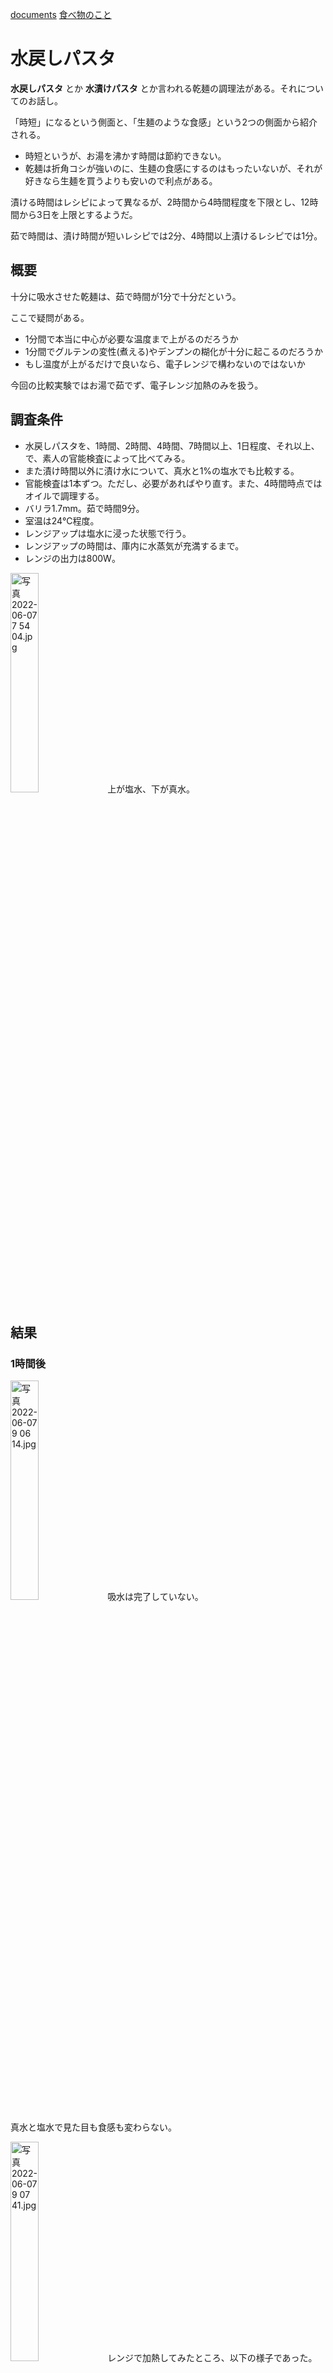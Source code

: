 [documents](../README.md) [食べ物のこと](README.md)

水戻しパスタ
===========

__水戻しパスタ__ とか __水漬けパスタ__ とか言われる乾麺の調理法がある。それについてのお話し。

「時短」になるという側面と、「生麺のような食感」という2つの側面から紹介される。
- 時短というが、お湯を沸かす時間は節約できない。
- 乾麺は折角コシが強いのに、生麺の食感にするのはもったいないが、それが好きなら生麺を買うよりも安いので利点がある。

漬ける時間はレシピによって異なるが、2時間から4時間程度を下限とし、12時間から3日を上限とするようだ。

茹で時間は、漬け時間が短いレシピでは2分、4時間以上漬けるレシピでは1分。

概要
----

十分に吸水させた乾麺は、茹で時間が1分で十分だという。

ここで疑問がある。
- 1分間で本当に中心が必要な温度まで上がるのだろうか
- 1分間でグルテンの変性(煮える)やデンプンの糊化が十分に起こるのだろうか
- もし温度が上がるだけで良いなら、電子レンジで構わないのではないか

今回の比較実験ではお湯で茹でず、電子レンジ加熱のみを扱う。

調査条件
-------

- 水戻しパスタを、1時間、2時間、4時間、7時間以上、1日程度、それ以上、で、素人の官能検査によって比べてみる。
- また漬け時間以外に漬け水について、真水と1%の塩水でも比較する。
- 官能検査は1本ずつ。ただし、必要があればやり直す。また、4時間時点ではオイルで調理する。
- バリラ1.7mm。茹で時間9分。
- 室温は24°C程度。
- レンジアップは塩水に浸った状態で行う。
- レンジアップの時間は、庫内に水蒸気が充満するまで。
- レンジの出力は800W。

<img src='../diary/images/%E5%86%99%E7%9C%9F%202022%2D06%2D07%207%2054%2004.jpg' alt='写真 2022-06-07 7 54 04.jpg' width='30%'> 上が塩水、下が真水。

結果
----

### 1時間後

<img src='images/%E5%86%99%E7%9C%9F%202022%2D06%2D07%209%2006%2014.jpg' alt='写真 2022-06-07 9 06 14.jpg' width='30%'>
吸水は完了していない。

真水と塩水で見た目も食感も変わらない。

<img src='images/%E5%86%99%E7%9C%9F%202022%2D06%2D07%209%2007%2041.jpg' alt='写真 2022-06-07 9 07 41.jpg' width='30%'> レンジで加熱してみたところ、以下の様子であった。
- 吸水している部分については、グルテンの変性もデンプンの糊化も問題ないようだった。
- 加熱すると、吸水して白くなった部分が黄色くなった。
- 見た目では中心と外側に違いが無い。
  - 肉眼なのでアテにならない。顕微鏡を持っているが、今回はセットアップしていない。台座の設置もあって面倒なので。
- 真水と塩水に違いはない。
- 余分に加熱したら吸水も進んだようで、これなら全く浸水せずとも少ない塩水で十分に茹でられるのではないか。
  - 乾麺の茹で上がり重量は250%以内程度らしいので、乾麺の重量の倍くらいの水に浸してレンジで沸騰させ、適当な時間を追加したら1人前100gなら数分で茹で上がるのではないか。

### 2時間後

<img src='images/%E5%86%99%E7%9C%9F%202022%2D06%2D07%2010%2002%2032.jpg' alt='写真 2022-06-07 10 02 32.jpg' width='30%'> ほぼ吸水完了。

真水の方が吸水が少し遅いというか、中心にやや色が残っている。食感では区別がつかない。ドロドロ食感でとてもマズい。

レンジで加熱してみたところ、以下の様子であった。
- 十分に美味しく食べられる。乾麺らしいコシがある。
- 真水と塩水に違いはない。
- よそ見して20秒長くレンチンしただけで伸びてしまった。

塩水に漬けた方を、塩水に浸さずにレンチンしてみた。これが今のところ一番コシがあって美味しい。ただし、加熱ムラを防ぐのはかなり難しそうだ。数本を一度に加熱して、15秒程度で乾燥してパチパチ音がする。そこから数秒程度で隣の麺とくっついてしまった。

この後、もちもちになるそうだが、ここで止まって欲しい。この時点で冷凍するのがいいだろうか。

### 4時間後

完全に吸水完了。

ドロドロ食感でとてもマズい。

4時間では、以下の3通りの調理を試みた。
- 今まで通りの1本だけを塩水に漬かった状態でレンチン。
- 30g程度を塩水に漬かった状態でレンチン。
- 水戻しのままのパスタを、直接フライパンでオイルで炒める。

1本をレンジで加熱してみたところ、以下の様子であった。
- 十分に美味しく食べられる。乾麺らしいコシがある。
- 2時間との差は分からない。並べたら分かるかも知れない。
- 真水と塩水に違いはない。

<img src='images/%E5%86%99%E7%9C%9F%202022%2D06%2D07%2012%2020%2021.jpg' alt='写真 2022-06-07 12 20 21.jpg' width='30%'> 30g程度をレンジで加熱してみたところ、1本と変わらない傾向だった。いくらか麺が水から出ていたが問題はなかった。一度加熱不足のまま味見して追加で加熱したが、沸騰さえさせれば良いようだ。

<img src='images/%E5%86%99%E7%9C%9F%202022%2D06%2D07%2012%2031%2028.jpg' alt='写真 2022-06-07 12 31 28.jpg' width='30%'> 直接フライパンで加熱してオイルで和えた場合、最もコシが強く美味しい。コレについては、真水と塩水両方を投入した。

とにかく __100°C程度まで加熱すれば何でも良く、また調理時間が短いほど良い__ 、と推測する。

あとは、放置してこの状態を保つかどうか。4時間室温で放置し、その後冷蔵庫で保管する。

レンチンでの調理は以下の通り。
1. オリーブオイルでニンニクみじん切りを透明感が出るまで熱し、
2. 弱火にし、
3. ゆで汁が沸騰するまでレンチンし、
4. 茹で水をフライパンに投入し、
5. 乳化させ(ゆで汁が適度に蒸発してとろみがつく)、
6. パスタを和える。

直接加熱での調理は以下の通り。
1. オリーブオイルでニンニクみじん切りを透明感が出るまで熱し、
2. 水戻しパスタを投入し、
3. パスタの透明感が出るまで炒め、
4. 戻し汁を投入し、
5. 乳化させる(ゆで汁が適度に蒸発してとろみがつく)。

オイル調理以外では、沸騰させて良いソースについては、水戻しのパスタをソースに入れて沸騰したら完成、ということで良いと推測する(これは間違いだった)。

### 8時間後

4時間と変わらないように思える。

### 28時間後

8時間後に冷蔵庫に入れて翌昼。

直接加熱したが、加熱方法と結果に違いがある。透明になるまで炒めずに、すぐに煮汁を入れて煮詰めた。煮詰めるということは沸騰しているワケだから中心まで十分に加熱されると考えた。結果はやや硬い仕上がりで、ちゃんと火が通っていない。

ということは、ソースで仕上げるような場合には麺をレンチンすべきだし、スープで仕上げる場合には十分に煮るべきだということになる。

### 8日後

炒めて食べた。
少し硬い。
最後の過熱には工夫の余地がある。それとも、漬け過ぎだろうか。

まとめ
------

### 今回得た知見

- 生麺食感が不要なら、水戻しパスタは茹でる必要が無い。直接加熱するのが最も美味しい。
  - 加熱不足だと煮えない。
    - オイルの場合、透明感が出るまで炒める。
    - スープの場合、煮るなどして加熱する必要があるが、試してない。
    - ソースの場合、レンチンする。
- 2時間以上漬ける。ただしこの時間は24°C環境下なので、室温が低い場合には時間を追加する。
- 漬けるのは真水で良い。
- 漬ける時間が長過ぎると固くなる可能性がある。デンプン粒が破裂してるかも知れない。

息がニンニク臭い。

### また何か試すとしたら

- 短時間で吸水させる方法の探求
  - より少ないお湯の量で水から茹でてみる
    - 電子レンジでの加熱から試す
    - [英語の記事があった](https://www.seriouseats.com/ask-the-food-lab-can-i-start-pasta-in-cold-water)。
      - 少ない水で十分で、水から茹でても出来上がるので時短にはなる。
      - お湯を沸かす時間は必要なので電子レンジの威力は発揮できない。水が少ない分、湯が沸く時間も短いが。
      - (06/09)やってみたが、上手く行かなかった。調整が必要だ。
- 今回は真水での加熱を試していない。加熱時の真水と塩水の違いが出るか
- 漬け過ぎで硬くなる可能性がある。同じ加熱方法で比べるべき。

### 試さないこと

- 生麺食感の探求
- お湯を沸かして茹でる


